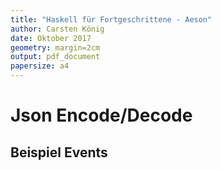 ```yaml
---
title: "Haskell für Fortgeschrittene - Aeson"
author: Carsten König
date: Oktober 2017
geometry: margin=2cm
output: pdf_document
papersize: a4
---
```


# Json Encode/Decode

## Beispiel Events
